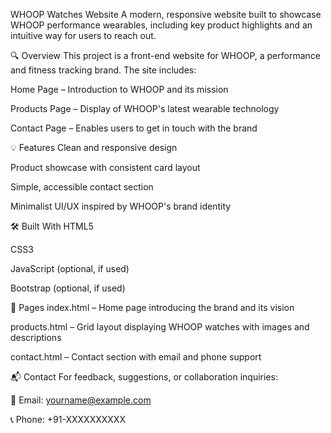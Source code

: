 WHOOP Watches Website
A modern, responsive website built to showcase WHOOP performance wearables, including key product highlights and an intuitive way for users to reach out.

🔍 Overview
This project is a front-end website for WHOOP, a performance and fitness tracking brand. The site includes:

Home Page – Introduction to WHOOP and its mission

Products Page – Display of WHOOP's latest wearable technology

Contact Page – Enables users to get in touch with the brand

💡 Features
Clean and responsive design

Product showcase with consistent card layout

Simple, accessible contact section

Minimalist UI/UX inspired by WHOOP's brand identity

🛠️ Built With
HTML5

CSS3

JavaScript (optional, if used)

Bootstrap (optional, if used)

📁 Pages
index.html – Home page introducing the brand and its vision

products.html – Grid layout displaying WHOOP watches with images and descriptions

contact.html – Contact section with email and phone support


📬 Contact
For feedback, suggestions, or collaboration inquiries:

📧 Email: yourname@example.com

📞 Phone: +91-XXXXXXXXXX
